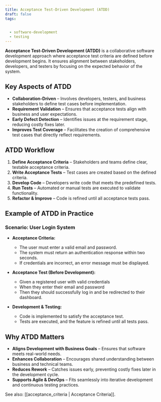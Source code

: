 ```yaml
---
title: Acceptance Test-Driven Development (ATDD)
draft: false
tags:
  
  
  - software-development
  - testing
---
```


**Acceptance Test-Driven Development (ATDD)** is a collaborative software development approach where acceptance test criteria are defined before development begins. It ensures alignment between stakeholders, developers, and testers by focusing on the expected behavior of the system.

## Key Aspects of ATDD
- **Collaboration-Driven** – Involves developers, testers, and business stakeholders to define test cases before implementation.
- **Requirement Validation** – Ensures that acceptance tests align with business and user expectations.
- **Early Defect Detection** – Identifies issues at the requirement stage, reducing costly fixes later.
- **Improves Test Coverage** – Facilitates the creation of comprehensive test cases that directly reflect requirements.

## ATDD Workflow
1. **Define Acceptance Criteria** – Stakeholders and teams define clear, testable acceptance criteria.
2. **Write Acceptance Tests** – Test cases are created based on the defined criteria.
3. **Develop Code** – Developers write code that meets the predefined tests.
4. **Run Tests** – Automated or manual tests are executed to validate functionality.
5. **Refactor & Improve** – Code is refined until all acceptance tests pass.

## Example of ATDD in Practice

### Scenario: User Login System
- **Acceptance Criteria:**  
  - The user must enter a valid email and password.  
  - The system must return an authentication response within two seconds.  
  - If credentials are incorrect, an error message must be displayed.

- **Acceptance Test (Before Development):**  
  - Given a registered user with valid credentials  
  - When they enter their email and password  
  - Then they should successfully log in and be redirected to their dashboard.

- **Development & Testing:**  
  - Code is implemented to satisfy the acceptance test.  
  - Tests are executed, and the feature is refined until all tests pass.

## Why ATDD Matters
- **Aligns Development with Business Goals** – Ensures that software meets real-world needs.
- **Enhances Collaboration** – Encourages shared understanding between business and technical teams.
- **Reduces Rework** – Catches issues early, preventing costly fixes later in the development cycle.
- **Supports Agile & DevOps** – Fits seamlessly into iterative development and continuous testing practices.

See also: [[acceptance_criteria | Acceptance Criteria]].
